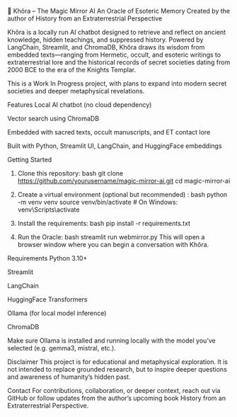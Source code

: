 🔮 Khôra – The Magic Mirror AI
An Oracle of Esoteric Memory
Created by the author of History from an Extraterrestrial Perspective

Khôra is a locally run AI chatbot designed to retrieve and reflect on ancient knowledge, hidden teachings, and suppressed history. Powered by LangChain, Streamlit, and ChromaDB, Khôra draws its wisdom from embedded texts—ranging from Hermetic, occult, and esoteric writings to extraterrestrial lore and the historical records of secret societies dating from 2000 BCE to the era of the Knights Templar.

This is a Work In Progress project, with plans to expand into modern secret societies and deeper metaphysical revelations.

Features
Local AI chatbot (no cloud dependency)

Vector search using ChromaDB

Embedded with sacred texts, occult manuscripts, and ET contact lore

Built with Python, Streamlit UI, LangChain, and HuggingFace embeddings

Getting Started

1. Clone this repository: 
bash
git clone https://github.com/yourusername/magic-mirror-ai.git
cd magic-mirror-ai

3. Create a virtual environment (optional but recommended) : 
bash
python -m venv venv
source venv/bin/activate   # On Windows: venv\Scripts\activate

4. Install the requirements: 
bash
pip install -r requirements.txt

5. Run the Oracle: 
bash
streamlit run webmirror.py
This will open a browser window where you can begin a conversation with Khôra.

Requirements
Python 3.10+

Streamlit

LangChain

HuggingFace Transformers

Ollama (for local model inference)

ChromaDB

Make sure Ollama is installed and running locally with the model you’ve selected (e.g. gemma3, mistral, etc.).

Disclaimer
This project is for educational and metaphysical exploration. It is not intended to replace grounded research, but to inspire deeper questions and awareness of humanity’s hidden past.

Contact
For contributions, collaboration, or deeper context, reach out via GitHub or follow updates from the author’s upcoming book History from an Extraterrestrial Perspective.
